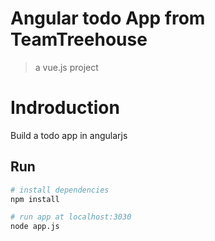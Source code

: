 # Angular todo App from TeamTreehouse

> a vue.js project

# Indroduction

Build a todo app in angularjs


## Run

``` bash
# install dependencies
npm install

# run app at localhost:3030
node app.js

```
